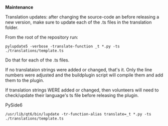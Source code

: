 **Maintenance**

Translation updates: after changing the source-code an before releasing a new version, make sure to update each of the .ts files in the translation folder.

From the root of the repository run:

`pylupdate5 -verbose -translate-function _t *.py -ts ./translations/template.ts`

Do that for each of the .ts files.

If no translataion strings were added or changed, that's it. Only the line numbers were adjusted and the buildplugin script will compile them and add them to the plugin.

If translation strings WERE added or changed, then volunteers will need to check/update their language's ts file before releasing the plugin.

PySide6

`/usr/lib/qt6/bin/lupdate -tr-function-alias translate=_t *.py -ts ./translations/template.ts`